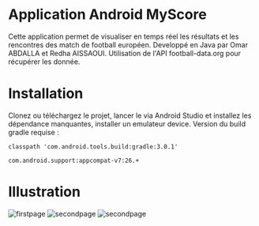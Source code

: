 # Application Android MyScore

Cette application permet de visualiser en temps réel les résultats et les rencontres des match de football européen.
Developpé en Java par Omar ABDALLA et Redha AISSAOUI.
Utilisation de l'API football-data.org pour récupérer les donnée.

# Installation

Clonez ou téléchargez le projet, lancer le via Android Studio et installez les dépendance manquantes, installer un emulateur device.
Version du build gradle requise : 

 ```classpath 'com.android.tools.build:gradle:3.0.1'```
 
 ```com.android.support:appcompat-v7:26.+ ```
 
 # Illustration
 
 ![firstpage](https://image.noelshack.com/fichiers/2018/26/3/1530109443-fonddecran.png)
![secondpage](https://image.noelshack.com/fichiers/2018/26/3/1530109467-menu.png)
![secondpage](https://image.noelshack.com/fichiers/2018/26/3/1530109469-teams.png)

